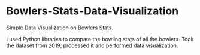 # Bowlers-Stats-Data-Visualization
Simple Data Visualization on Bowlers Stats.

I used Python libraries to compare the bowling stats of all the bowlers. Took the dataset from 2019, processed it and performed data visualization.
